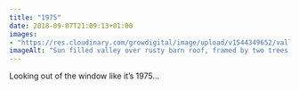 ```yaml
---
title: "1975"
date: 2018-09-07T21:09:13+01:00
images: 
- "https://res.cloudinary.com/growdigital/image/upload/v1544349652/valley-43627521695.jpg"
imageAlt: "Sun filled valley over rusty barn roof, framed by two trees, with 1970s postcard filter effect"
---
```


Looking out of the window like it’s 1975…
